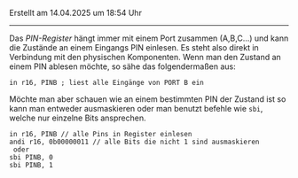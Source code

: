 Erstellt am 14.04.2025 um 18:54 Uhr

---
Das _PIN-Register_ hängt immer mit einem Port zusammen (A,B,C...) und kann die Zustände an einem Eingangs PIN einlesen. Es steht also direkt in Verbindung mit den physischen Komponenten.
Wenn man den Zustand an einem PIN ablesen möchte, so sähe das folgendermaßen aus:
```amsatmel
in r16, PINB ; liest alle Eingänge von PORT B ein
```
Möchte man aber schauen wie an einem bestimmten PIN der Zustand ist so kann man entweder ausmaskieren oder man benutzt befehle wie `sbi`, welche nur einzelne Bits ansprechen.
```
in r16, PINB // alle Pins in Register einlesen
andi r16, 0b00000011 // alle Bits die nicht 1 sind ausmaskieren
 oder 
sbi PINB, 0
sbi PINB, 1
```
